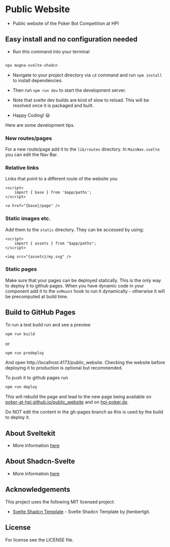 # Public Website

- Public website of the Poker Bot Competition at HPI

## Easy install and no configuration needed

- Run this command into your terminal

```sh

npx mugna-svelte-shadcn

```

- Navigate to your project directory via `cd` command and run `npm install` to install dependencies.
- Then run `npm run dev` to start the development server.
- Note that svelte dev builds are kind of slow to reload. This will be resolved once it is packaged and built.

- Happy Coding! :smiley:

Here are some development tips.

### New routes/pages
For a new route/page add it to the `lib/routes` directory.
In `MainNav.svelte` you can edit the Nav Bar. 

### Relative links
Links that point to a different route of the website you 
```svelte
<script>
    import { base } from '$app/paths';
</script>

<a href="{base}/page" />
```

### Static images etc.
Add them to the `static` directory. They can be accessed by using:
```svelte
<script>
    import { assets } from "$app/paths";
</script>

<img src="{assets}/my.svg" />
```

### Static pages
Make sure that your pages can be deployed statically. This is the only way to deploy it to github pages.
When you have dynamic code in your component add it to the `onMount` hook to run it dynamically - otherwise it will be precomputed at build time.

## Build to GitHub Pages
To run a test build run and see a preview
```sh
npm run build
```
or 
```sh
npm run predeploy
```
And open http://localhost:4173/public_website.
Checking the website before deploying it to production is optional but recommended.

To push it to github pages run 
```sh
npm run deploy
```
This will rebuild the page and lead to the new page being available on [poker-at-hpi.github.io/public_website](https://poker-at-hpi.github.io/public_website) and on [hpi-poker.de](https://hpi-poker.de).

Do NOT edit the content in the gh-pages branch as this is used by the build to deploy it.

## About Sveltekit

- More information [here](https://kit.svelte.dev/docs/introduction)

## About Shadcn-Svelte

- More information [here](https://www.shadcn-svelte.com/docs)


## Acknowledgements

This project uses the following MIT licensed project:

- [Svelte Shadcn Template](https://sveltethemes.dev/jhenbertgit/svelte-shadcn-template) - Svelte Shadcn Template by jhenbertgit.


## License
For license see the LICENSE file.